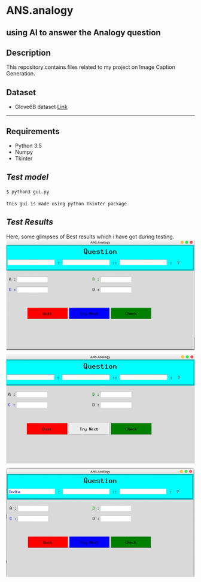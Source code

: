 # ANS.analogy
using AI to answer the Analogy question
----
## Description
This repository contains files related to my project on Image Caption Generation.

## Dataset
* Glove6B dataset [Link](https://drive.google.com/open?id=1GI5sWeCxgJEgToeVmakL69oDlXowXGU4)
----
## Requirements
* Python 3.5
* Numpy
* Tkinter 

*Test model*
--------------------------
```
$ python3 gui.py

this gui is made using python Tkinter package 
```
*Test Results*
--------------
Here, some glimpses of Best results which i have got during testing.<br>
![alt text](https://github.com/udaram/ANS.analogy/blob/master/gif/1.gif)
![alt text](https://github.com/udaram/ANS.analogy/blob/master/gif/2.gif)
![alt text](https://github.com/udaram/ANS.analogy/blob/master/gif/3.gif)
